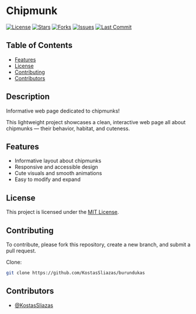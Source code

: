 # Chipmunk

[![License](https://img.shields.io/github/license/KostasSliazas/burundukas)](LICENSE)
[![Stars](https://img.shields.io/github/stars/KostasSliazas/burundukas?style=social)](https://github.com/KostasSliazas/burundukas/stargazers)
[![Forks](https://img.shields.io/github/forks/KostasSliazas/burundukas?style=social)](https://github.com/KostasSliazas/burundukas/forks)
[![Issues](https://img.shields.io/github/issues/KostasSliazas/burundukas)](https://github.com/KostasSliazas/burundukas/issues)
[![Last Commit](https://img.shields.io/github/last-commit/KostasSliazas/burundukas)](https://github.com/KostasSliazas/burundukas/commits)

## Table of Contents

* [Features](#features)
* [License](#license)
* [Contributing](#contributing)
* [Contributors](#contributors)


## Description

Informative web page dedicated to chipmunks!

This lightweight project showcases a clean, interactive web page all about chipmunks — their behavior, habitat, and cuteness.
## Features

- Informative layout about chipmunks
- Responsive and accessible design
- Cute visuals and smooth animations
- Easy to modify and expand
## License

This project is licensed under the [MIT License](LICENSE).
## Contributing

To contribute, please fork this repository, create a new branch, and submit a pull request.

Clone:
```bash
git clone https://github.com/KostasSliazas/burundukas
```
## Contributors

- [@KostasSliazas](https://github.com/KostasSliazas)
